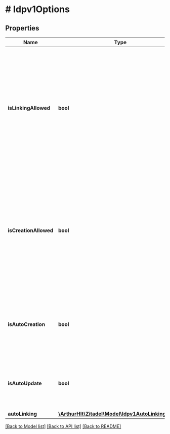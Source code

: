 # # Idpv1Options

## Properties

Name | Type | Description | Notes
------------ | ------------- | ------------- | -------------
**isLinkingAllowed** | **bool** | Enable if users should be able to manually link an existing ZITADEL user with an external account. Disable if users should only be allowed to link the proposed account in case of active auto_linking. | [optional]
**isCreationAllowed** | **bool** | Enable if users should be able to manually create a new account in ZITADEL when using an external account. Disable if users should not be able to edit account information when auto_creation is enabled. | [optional]
**isAutoCreation** | **bool** | Enable if a new account in ZITADEL should be created automatically when login with an external account. | [optional]
**isAutoUpdate** | **bool** | Enable if a the ZITADEL account fields should be updated automatically on each login. | [optional]
**autoLinking** | [**\ArthurHlt\Zitadel\Model\Idpv1AutoLinkingOption**](Idpv1AutoLinkingOption.md) |  | [optional]

[[Back to Model list]](../../README.md#models) [[Back to API list]](../../README.md#endpoints) [[Back to README]](../../README.md)

